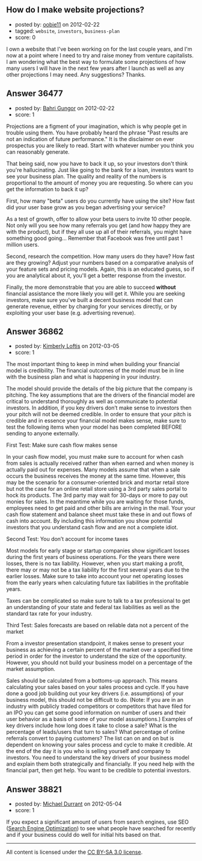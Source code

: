 ## How do I make website projections?

- posted by: [oobie11](https://stackexchange.com/users/-1/15001-oobie11) on 2012-02-22
- tagged: `website`, `investors`, `business-plan`
- score: 0

I own a website that I've been working on for the last couple years, and I'm now at a point where I need to try and raise money from venture capitalists. I am wondering what the best way to formulate some projections of how many users I will have in the next few years after I launch as well as any other projections I may need. Any suggestions? Thanks. 


## Answer 36477

- posted by: [Bahri Gungor](https://stackexchange.com/users/-1/16579-bahri-gungor) on 2012-02-22
- score: 1

Projections are a figment of your imagination, which is why people get in trouble using them.  You have probably heard the phrase "Past results are not an indication of future performance."  It is the disclaimer on ever prospectus you are likely to read.  Start with whatever number you think you can reasonably generate.

That being said, now you have to back it up, so your investors don't think you're hallucinating.  Just like going to the bank for a loan, investors want to see your business plan.  The quality and reality of the numbers is proportional to the amount of money you are requesting.  So where can you get the information to back it up?

First, how many "beta" users do you currently have using the site?  How fast did your user base grow as you began advertising your service?

As a test of growth, offer to allow your beta users to invite 10 other people.  Not only will you see how many referrals you get (and how happy they are with the product), but if they all use up all of their referrals, you might have something good going...  Remember that Facebook was free until past 1 million users.

Second, research the competition.  How many users do they have?  How fast are they growing?  Adjust your numbers based on a comparative analysis of your feature sets and pricing models.  Again, this is an educated guess, so if you are analytical about it, you'll get a better response from the investor.

Finally, the more demonstrable that you are able to succeed **without** financial assistance the more likely you will get it.  While you are seeking investors, make sure you've built a decent business model that can generate revenue, either by charging for your services directly, or by exploiting your user base (e.g. advertising revenue).





## Answer 36862

- posted by: [Kimberly Loftis](https://stackexchange.com/users/-1/16769-kimberly-loftis) on 2012-03-05
- score: 1

The most important thing to keep in mind when building your financial model is credibility.  The financial outcomes of the model must be in line with the business plan and what is happening in your industry.  

The model should provide the details of the big picture that the company is pitching.  The key assumptions that are the drivers of the financial model are critical to understand thoroughly as well as communicate to potential investors.  In addition, if you key drivers don’t make sense to investors then your pitch will not be deemed credible.  In order to ensure that your pitch is credible and in essence your financial model makes sense, make sure to test the following items when your model has been completed BEFORE sending to anyone externally.

First Test: Make sure cash flow makes sense

In your cash flow model, you must make sure to account for when cash from sales is actually received rather than when earned and when money is actually paid out for expenses.  Many models assume that when a sale occurs the business receives the money at the same time.  However, this may be the scenario for a consumer-oriented brick and mortar retail store but not the case for an online retail store using a 3rd party sales portal to hock its products.  The 3rd party may wait for 30-days or more to pay out monies for sales.  In the meantime while you are waiting for those funds, employees need to get paid and other bills are arriving in the mail.  Your your cash flow statement and balance sheet must take these in and out flows of cash into account.  By including this information you show potential investors that you understand cash flow and are not a complete idiot.

Second Test: You don’t account for income taxes

Most models for early stage or startup companies show significant losses during the first years of business operations.  For the years there were losses, there is no tax liability.  However, when you start making a profit, there may or may not be a tax liability for the first several years due to the earlier losses.  Make sure to take into account your net operating losses from the early years when calculating future tax liabilities in the profitable years.

Taxes can be complicated so make sure to talk to a tax professional to get an understanding of your state and federal tax liabilities as well as the standard tax rate for your industry.

Third Test: Sales forecasts are based on reliable data not a percent of the market

From a investor presentation standpoint, it makes sense to present your business as achieving a certain percent of the market over a specified time period in order for the investor to understand the size of the opportunity.  However, you should not build your business model on a percentage of the market assumption.

Sales should be calculated from a bottoms-up approach.  This means calculating your sales based on your sales process and cycle.  If you have done a good job building out your key drivers (i.e. assumptions) of your business model, this should not be difficult to do.  (Note: If you are in an industry with publicly traded competitors or competitors that have filed for an IPO you can get some good information on number of users and their user behavior as a basis of some of your model assumptions.)  Examples of key drivers include how long does it take to close a sale?  What is the percentage of leads/users that turn to sales?  What percentage of online referrals convert to paying customers?  The list can on and on but is dependent on knowing your sales process and cycle to make it credible. At the end of the day it is you who is selling yourself and company to investors. You need to understand the key drivers of your business model and explain them both strategically and financially.  If you need help with the financial part, then get help. You want to be credible to potential investors.


## Answer 38821

- posted by: [Michael Durrant](https://stackexchange.com/users/-1/12880-michael-durrant) on 2012-05-04
- score: 1

<p>If you expect a significant amount of users from search engines, use SEO (<a href="http://en.wikipedia.org/wiki/Search_engine_optimization" rel="nofollow">Search Engine Optimization</a>) to see what people have searched for recently and if your business could do well for initial hits based on that.</p>




---

All content is licensed under the [CC BY-SA 3.0 license](https://creativecommons.org/licenses/by-sa/3.0/).
